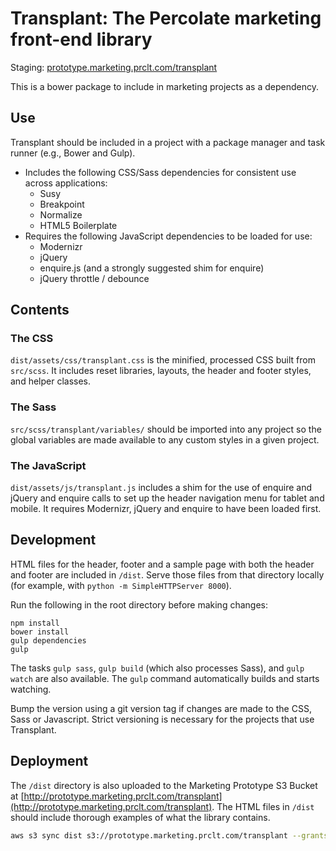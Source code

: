 # Transplant: The Percolate marketing front-end library

Staging: [prototype.marketing.prclt.com/transplant](http://prototype.marketing.prclt.com/transplant)

This is a bower package to include in marketing projects as a dependency.

## Use

Transplant should be included in a project with a package manager and task runner (e.g., Bower and Gulp).

- Includes the following CSS/Sass dependencies for consistent use across applications:
    - Susy
    - Breakpoint
    - Normalize
    - HTML5 Boilerplate
- Requires the following JavaScript dependencies to be loaded for use:
    - Modernizr
    - jQuery
    - enquire.js (and a strongly suggested shim for enquire)
    - jQuery throttle / debounce

## Contents

### The CSS

`dist/assets/css/transplant.css` is the minified, processed CSS built from `src/scss`. It includes reset libraries, layouts, the header and footer styles, and helper classes.

### The Sass

`src/scss/transplant/variables/` should be imported into any project so the global variables are made available to any custom styles in a given project.

### The JavaScript

`dist/assets/js/transplant.js` includes a shim for the use of enquire and jQuery and enquire calls to set up the header navigation menu for tablet and mobile. It requires Modernizr, jQuery and enquire to have been loaded first.


## Development

HTML files for the header, footer and a sample page with both the header and footer are included in `/dist`. Serve those files from that directory locally (for example, with `python -m SimpleHTTPServer 8000`).

Run the following in the root directory before making changes:

`npm install`  
`bower install`  
`gulp dependencies`  
`gulp`  

The tasks `gulp sass`, `gulp build` (which also processes Sass), and `gulp watch` are also available. The `gulp` command automatically builds and starts watching.

Bump the version using a git version tag if changes are made to the CSS, Sass or Javascript. Strict versioning is necessary for the projects that use Transplant.


## Deployment

The `/dist` directory is also uploaded to the Marketing Prototype S3 Bucket at [http://prototype.marketing.prclt.com/transplant](http://prototype.marketing.prclt.com/transplant). The HTML files in `/dist` should include thorough examples of what the library contains.

```bash
aws s3 sync dist s3://prototype.marketing.prclt.com/transplant --grants read=uri=http://acs.amazonaws.com/groups/global/AllUsers --exclude "*.git/*"
```
